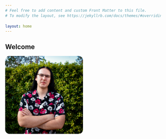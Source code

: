 ```yaml
---
# Feel free to add content and custom Front Matter to this file.
# To modify the layout, see https://jekyllrb.com/docs/themes/#overriding-theme-defaults

layout: home
---
```


## Welcome

<img src="/assets/me.jpg" title="Hello!" alt="Nathan McCallum" style="width: 50%; border-radius: 1em;">

